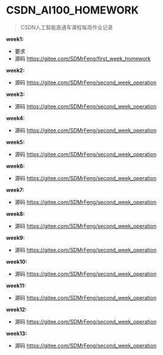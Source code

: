 # CSDN_AI100_HOMEWORK
> CSDN人工智能直通车课程每周作业记录

**week1:**
- 要求 
- 源码 https://gitee.com/SDMrFeng/first_week_homework

**week2:**
- 源码 https://gitee.com/SDMrFeng/second_week_operation

**week3:**
- 源码 https://gitee.com/SDMrFeng/second_week_operation

**week4:**
- 源码 https://gitee.com/SDMrFeng/second_week_operation

**week5:**
- 源码 https://gitee.com/SDMrFeng/second_week_operation

**week6:**
- 源码 https://gitee.com/SDMrFeng/second_week_operation

**week7:**
- 源码 https://gitee.com/SDMrFeng/second_week_operation

**week8:**
- 源码 https://gitee.com/SDMrFeng/second_week_operation

**week9:**
- 源码 https://gitee.com/SDMrFeng/second_week_operation

**week10:**
- 源码 https://gitee.com/SDMrFeng/second_week_operation

**week11:**
- 源码 https://gitee.com/SDMrFeng/second_week_operation

**week12:**
- 源码 https://gitee.com/SDMrFeng/second_week_operation

**week13:**
- 源码 https://gitee.com/SDMrFeng/second_week_operation
